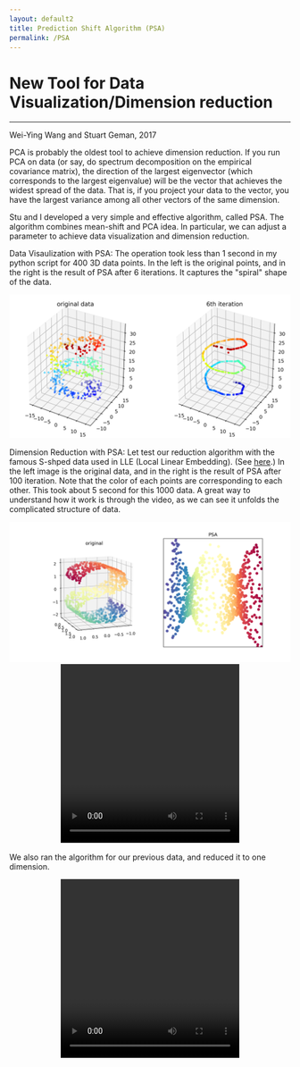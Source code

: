 ```yaml
---
layout: default2
title: Prediction Shift Algorithm (PSA)
permalink: /PSA
---
```

# New Tool for Data Visualization/Dimension reduction
---
Wei-Ying Wang and Stuart Geman, 2017

PCA is probably the oldest tool to achieve dimension reduction. If you run PCA on data (or say, do spectrum decomposition on the empirical covariance matrix), the direction of the largest eigenvector (which corresponds to the largest eigenvalue) will be the vector that achieves the widest spread of the data. That is, if you project your data to the vector, you have the largest variance among all other vectors of the same dimension.

Stu and I developed a very simple and effective algorithm, called PSA. The algorithm combines mean-shift and PCA idea. In particular, we can adjust a parameter to achieve data visualization and dimension reduction.

Data Visaulization with PSA: The operation took less than 1 second in my python script for 400 3D data points. In the left is the original points, and in the right is the result of PSA after 6 iterations. It captures the "spiral" shape of the data.

<center>
	<img src="ContiReading/PSA/line_model 20 NN 1.5 shrinkage.png" style="width: 600px;" />
</center>

Dimension Reduction with PSA: Let test our reduction algorithm with the famous S-shped data used in LLE (Local Linear Embedding). (See [here](http://scikit-learn.org/stable/auto_examples/manifold/plot_compare_methods.html).) In the left image is the original data, and in the right is the result of PSA after 100 iteration. Note that the color of each points are corresponding to each other. This took about 5 second for this 1000 data. A great way to understand how it work is through the video, as we can see it unfolds the complicated structure of data.

<center>
	<img src="ContiReading/PSA/PSA on 3D S data.png" style="width: 600px;" />
</center>

<center>
<video width="320" height="320" controls>
  <source src="\ContiReading/PSA/movie PSA on 3D S data.mp4" type="video/mp4">
Your browser does not support the video tag.
</video>
</center>

We also ran the algorithm for our previous data, and reduced it to one dimension.

<center>
<video width="320" height="320" controls>
  <source src="\ContiReading/PSA/helix0.95shrikage.mp4" type="video/mp4">
Your browser does not support the video tag.
</video>
</center>